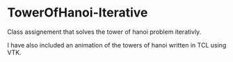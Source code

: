 # TowerOfHanoi-Iterative

Class assignement that solves the tower of hanoi problem iterativly.

I have also included an animation of the towers of hanoi written in TCL using VTK.
